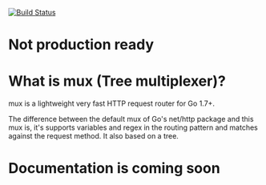 [![Build Status](https://travis-ci.org/donutloop/tmux.svg?branch=master)](https://travis-ci.org/donutloop/tmux)

# Not production ready

# What is mux (Tree multiplexer)? 

mux is a lightweight very fast HTTP request router for Go 1.7+.

The difference between the default mux of Go's net/http package and this mux is, it's supports variables and regex in the routing pattern and matches against the request method. It also based on a tree.

# Documentation is coming soon 
